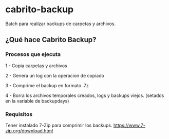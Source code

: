 # cabrito-backup
Batch para realizar backups de carpetas y archivos.

## ¿Qué hace Cabrito Backup?

### Procesos que ejecuta

1 - Copia carpetas y archivos

2 - Genera un log con la operacion de copiado

3 - Comprime el backup en formato .7z

4 - Borra los archivos temporales creados, logs y backups viejos. (setados en la variable de backupdays)

### Requisitos
Tener instalado 7-Zip para comprimir los backups.
https://www.7-zip.org/download.html
